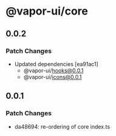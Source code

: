 # @vapor-ui/core

## 0.0.2

### Patch Changes

- Updated dependencies [ea91ac1]
    - @vapor-ui/hooks@0.0.1
    - @vapor-ui/icons@0.0.1

## 0.0.1

### Patch Changes

- da48694: re-ordering of core index.ts
